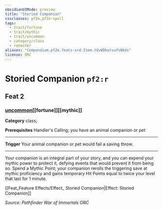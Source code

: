 ```yaml
---
obsidianUIMode: preview
title: "Storied Companion"
cssclasses: pf2e,pf2e-spell
tags:
  - trait/fortune
  - trait/mythic
  - trait/uncommon
  - category/class
  - remaster
aliases: "Compendium.pf2e.feats-srd.Item.tQvWDkatsuYsNkds"
license: ORC
---
```

# Storied Companion `pf2:r`
## Feat 2
### [uncommon](uncommon "Uncommon Rarity Trait")[[fortune]][[mythic]]

**Category** class; 



**Prerequisites** Handler's Calling; you have an animal companion or pet
* * *
**Trigger** Your animal companion or pet would fail a saving throw.

* * *

Your companion is an integral part of your story, and you can expend your mythic power to protect it, defying events that would prevent it from being so. Spend a Mythic Point; your companion rerolls the triggering save at mythic proficiency and gains temporary Hit Points equal to twice your level that last for 1 minute.

[[Feat_Feature Effects/Effect_ Storied Companion|Effect: Storied Companion]]

*Source: Pathfinder War of Immortals*
*ORC*